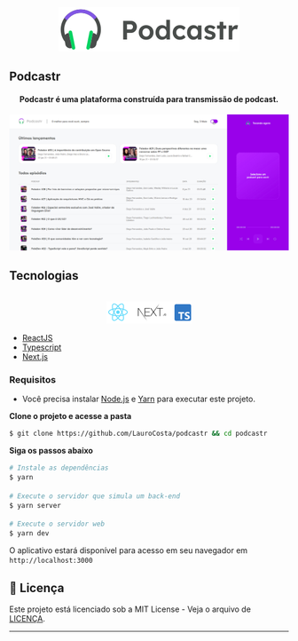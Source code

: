 <div align="center">
  <img src=".github/podcastr-logo.svg" alt="Podcastr logo">
</div>

## Podcastr

<h4 align="center">
  Podcastr é uma plataforma construída para transmissão de podcast.
</h4>

![Podcastr preview](.github/screen-preview.gif)

## Tecnologias
  

<div align="center">
  <br />
  <img src=".github/tech-logos.png" alt="Technologies used">
</div>

- [ReactJS](https://reactjs.org/)
- [Typescript](https://www.typescriptlang.org/)
- [Next.js](https://nextjs.org/)

### Requisitos

- Você precisa instalar [Node.js](https://nodejs.org/en/download/) e [Yarn](https://yarnpkg.com/) para executar este projeto.

**Clone o projeto e acesse a pasta**

```bash
$ git clone https://github.com/LauroCosta/podcastr && cd podcastr
```

**Siga os passos abaixo**

```bash
# Instale as dependências
$ yarn

# Execute o servidor que simula um back-end
$ yarn server

# Execute o servidor web
$ yarn dev
```

O aplicativo estará disponível para acesso em seu navegador em `http://localhost:3000`

## 📝 Licença

Este projeto está licenciado sob a MIT License - Veja o arquivo de [LICENÇA](LICENSE).

---
